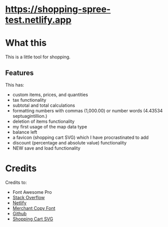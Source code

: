 # https://shopping-spree-test.netlify.app

# What this
This is a little tool for shopping.
## Features
This has:  
- custom items, prices, and quantities
- tax functionality
- subtotal and total calculations
- formatting numbers with commas (1,000.00) or number words (4.43534 septuagintillion.)
- deletion of items functionality
- my first usage of the map data type
- balance left
- a favicon (shopping cart SVG) which I have procrastinated to add
- discount (percentage and absolute value) functionality
- NEW save and load functionality
# Credits
Credits to:
- Font Awesome Pro
- [Stack Overflow](https://stackoverflow.com)
- [Netlify](https://netlify.com)
- [Merchant Copy Font](https://www.fontspace.com/merchant-copy-font-f1387)
- [Github](https://github.com)
- [Shopping Cart SVG](https://svgsilh.com/image/294547.html)